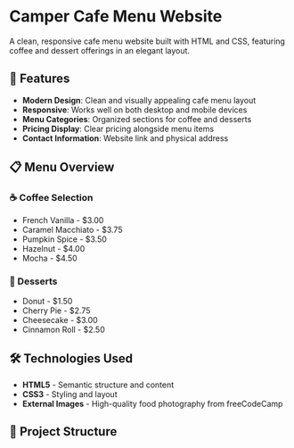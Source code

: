 # Camper Cafe Menu Website
A clean, responsive cafe menu website built with HTML and CSS, featuring coffee and dessert offerings in an elegant layout.

## 🚀 Features

- **Modern Design**: Clean and visually appealing cafe menu layout
- **Responsive**: Works well on both desktop and mobile devices
- **Menu Categories**: Organized sections for coffee and desserts
- **Pricing Display**: Clear pricing alongside menu items
- **Contact Information**: Website link and physical address

## 📋 Menu Overview

### ☕ Coffee Selection
- French Vanilla - $3.00
- Caramel Macchiato - $3.75
- Pumpkin Spice - $3.50
- Hazelnut - $4.00
- Mocha - $4.50

### 🍰 Desserts
- Donut - $1.50
- Cherry Pie - $2.75
- Cheesecake - $3.00
- Cinnamon Roll - $2.50

## 🛠️ Technologies Used

- **HTML5** - Semantic structure and content
- **CSS3** - Styling and layout
- **External Images** - High-quality food photography from freeCodeCamp

## 📁 Project Structure
